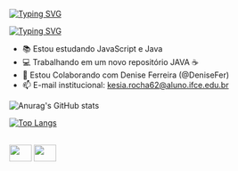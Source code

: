 [![Typing SVG](https://readme-typing-svg.demolab.com?font=Comic+Sans&size=48&pause=1000&color=E14AFF&width=435&height=100&lines=%E2%9C%A8+Hey+ya!+%E2%9C%A8;I'm+Kesia+Rocha;%E2%98%85%E2%94%81%E2%94%81Welcome%E2%94%81%E2%94%81%E2%98%85)](https://git.io/typing-svg)

<a href="https://git.io/typing-svg"><img src="https://readme-typing-svg.demolab.com?font=Comic+Sans&size=48&pause=1000&color=E14AFF&width=435&height=100&lines=%E2%9C%A8+Hey+ya!+%E2%9C%A8;I'm+Kesia+Rocha;%E2%98%85%E2%94%81%E2%94%81Welcome%E2%94%81%E2%94%81%E2%98%85" alt="Typing SVG" /></a>

- 📚 Estou estudando JavaScript e Java
- 💻 Trabalhando em um novo repositório JAVA ☕
- 🤝 Estou Colaborando com Denise Ferreira (@DeniseFer)
- 📫 E-mail institucional: kesia.rocha62@aluno.ifce.edu.br


![Anurag's GitHub stats](https://github-readme-stats.vercel.app/api?username=KesiaRocha&show_icons=true&theme=dark)


[![Top Langs](https://github-readme-stats.vercel.app/api/top-langs/?username=KesiaRocha&hide_progress=true&theme=dark)](https://github.com/KesiaRocha/github-readme-stats)

<div style="display: inline_block"><br>
 <link rel="stylesheet" href="https://cdn.jsdelivr.net/gh/devicons/devicon@v2.15.1/devicon.min.css">
 <img height= 30 width = 40 src="https://cdn.jsdelivr.net/gh/devicons/devicon/icons/java/java-original.svg" />
 <img height = 30 width = 40 src="https://cdn.jsdelivr.net/gh/devicons/devicon/icons/javascript/javascript-original.svg" />
</div>
